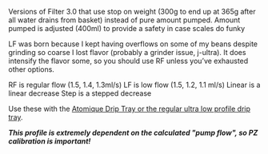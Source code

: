 Versions of Filter 3.0 that use stop on weight (300g to end up at 365g after all water drains from basket) instead of pure amount pumped. Amount pumped is adjusted (400ml) to provide a safety in case scales do funky

LF was born because I kept having overflows on some of my beans despite grinding so coarse I lost flavor (probably a grinder issue, j-ultra). It does intensify the flavor some, so you should use RF unless you’ve exhausted other options.

RF is regular flow (1.5, 1.4, 1.3ml/s)
LF is low flow (1.5, 1.2, 1.1 ml/s)
Linear is a linear decrease 
Step is a stepped decrease 

Use these with the [Atomique Drip Tray or the regular ultra low profile drip tray](https://www.printables.com/model/1070570-gaggiuino-scales-filter3-atomique-ultra-low-profil).

*__This profile is extremely dependent on the calculated "pump flow", so PZ calibration is important!__*